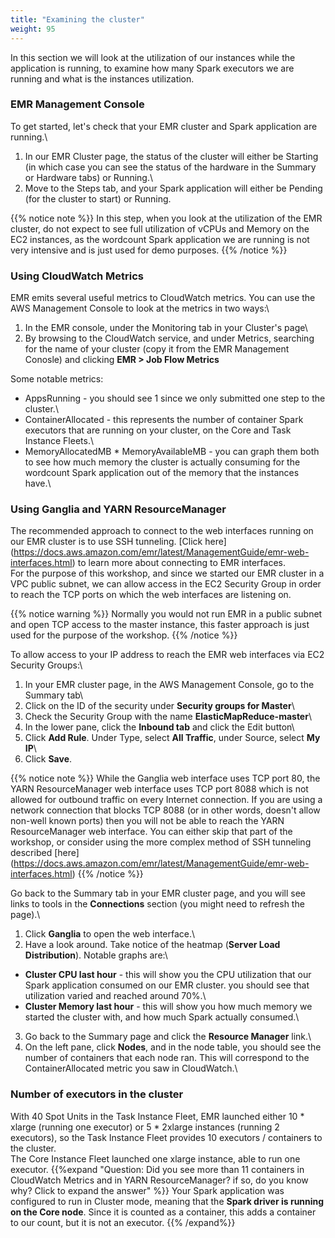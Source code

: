 ```yaml
---
title: "Examining the cluster"
weight: 95
---
```


In this section we will look at the utilization of our instances while the application is running, to examine how many Spark executors we are running and what is the instances utilization.

### EMR Management Console
To get started, let's check that your EMR cluster and Spark application are running.\
1. In our EMR Cluster page, the status of the cluster will either be Starting (in which case you can see the status of the hardware in the Summary or Hardware tabs) or Running.\
2. Move to the Steps tab, and your Spark application will either be Pending (for the cluster to start) or Running.

{{% notice note %}}
In this step, when you look at the utilization of the EMR cluster, do not expect to see full utilization of vCPUs and Memory on the EC2 instances, as the wordcount Spark application we are running is not very intensive and is just used for demo purposes.
{{% /notice %}}

### Using CloudWatch Metrics
EMR emits several useful metrics to CloudWatch metrics. You can use the AWS Management Console to look at the metrics in two ways:\
1. In the EMR console, under the Monitoring tab in your Cluster's page\
2. By browsing to the CloudWatch service, and under Metrics, searching for the name of your cluster (copy it from the EMR Management Conosle) and clicking **EMR > Job Flow Metrics**

Some notable metrics:

* AppsRunning - you should see 1 since we only submitted one step to the cluster.\
* ContainerAllocated - this represents the number of container Spark executors that are running on your cluster, on the Core and Task Instance Fleets.\
* MemoryAllocatedMB * MemoryAvailableMB - you can graph them both to see how much memory the cluster is actually consuming for the wordcount Spark application out of the memory that the instances have.\

### Using Ganglia and YARN ResourceManager	
The recommended approach to connect to the web interfaces running on our EMR cluster is to use SSH tunneling. [Click here] (https://docs.aws.amazon.com/emr/latest/ManagementGuide/emr-web-interfaces.html) to learn more about connecting to EMR interfaces.\
For the purpose of this workshop, and since we started our EMR cluster in a VPC public subnet, we can allow access in the EC2 Security Group in order to reach the TCP ports on which the web interfaces are listening on.

{{% notice warning %}}
Normally you would not run EMR in a public subnet and open TCP access to the master instance, this faster approach is just used for the purpose of the workshop.
{{% /notice %}}

To allow access to your IP address to reach the EMR web interfaces via EC2 Security Groups:\
1. In your EMR cluster page, in the AWS Management Console, go to the Summary tab\
2. Click on the ID of the security under **Security groups for Master**\
3. Check the Security Group with the name **ElasticMapReduce-master**\
4. In the lower pane, click the **Inbound tab** and click the Edit button\
5. Click **Add Rule**. Under Type, select **All Traffic**, under Source, select **My IP**\
6. Click **Save**.

{{% notice note %}}
While the Ganglia web interface uses TCP port 80, the YARN ResourceManager web interface uses TCP port 8088 which is not allowed for outbound traffic on every Internet connection. If you are using a network connection that blocks TCP 8088 (or in other words, doesn't allow non-well known ports) then you will not be able to reach the YARN ResourceManager web interface. You can either skip that part of the workshop, or consider using the more complex method of SSH tunneling described [here] (https://docs.aws.amazon.com/emr/latest/ManagementGuide/emr-web-interfaces.html)
{{% /notice %}}

Go back to the Summary tab in your EMR cluster page, and you will see links to tools in the **Connections** section (you might need to refresh the page).\
1. Click **Ganglia** to open the web interface.\
2. Have a look around. Take notice of the heatmap (**Server Load Distribution**). Notable graphs are:\
* **Cluster CPU last hour** - this will show you the CPU utilization that our Spark application consumed on our EMR cluster. you should see that utilization varied and reached around 70%.\
* **Cluster Memory last hour** - this will show you how much memory we started the cluster with, and how much Spark actually consumed.\
3. Go back to the Summary page and click the **Resource Manager** link.\
4. On the left pane, click **Nodes**, and in the node table, you should see the number of containers that each node ran. This will correspond to the ContainerAllocated metric you saw in CloudWatch.\


### Number of executors in the cluster
With 40 Spot Units in the Task Instance Fleet, EMR launched either 10 * xlarge (running one executor) or 5 * 2xlarge instances (running 2 executors), so the Task Instance Fleet provides 10 executors / containers to the cluster.\
The Core Instance Fleet launched one xlarge instance, able to run one executor.
{{%expand "Question: Did you see more than 11 containers in CloudWatch Metrics and in YARN ResourceManager? if so, do you know why? Click to expand the answer" %}}
Your Spark application was configured to run in Cluster mode, meaning that the **Spark driver is running on the Core node**. Since it is counted as a container, this adds a container to our count, but it is not an executor.
{{% /expand%}}